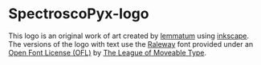 # SpectroscoPyx-logo

This logo is an original work of art created by [lemmatum](https://github.com/lemmatum) using [inkscape](https://inkscape.org/en/). The versions of the logo with text use the [Raleway](https://github.com/theleagueof/raleway) font provided under an [Open Font License (OFL)](https://github.com/theleagueof/raleway/blob/master/Open%20Font%20License.markdown) by [The League of Moveable Type](https://www.theleagueofmoveabletype.com/).
